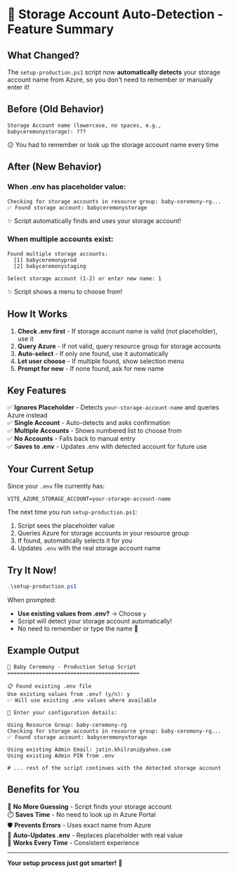 # 🎉 Storage Account Auto-Detection - Feature Summary

## What Changed?

The `setup-production.ps1` script now **automatically detects** your storage account name from Azure, so you don't need to remember or manually enter it!

## Before (Old Behavior)
```
Storage Account name (lowercase, no spaces, e.g., babyceremonystorage): ???
```
😕 You had to remember or look up the storage account name every time

## After (New Behavior)

### When .env has placeholder value:
```
Checking for storage accounts in resource group: baby-ceremony-rg...
✅ Found storage account: babyceremonystorage
```
✨ Script automatically finds and uses your storage account!

### When multiple accounts exist:
```
Found multiple storage accounts:
  [1] babyceremonyprod
  [2] babyceremonystaging

Select storage account (1-2) or enter new name: 1
```
✨ Script shows a menu to choose from!

## How It Works

1. **Check .env first** - If storage account name is valid (not placeholder), use it
2. **Query Azure** - If not valid, query resource group for storage accounts
3. **Auto-select** - If only one found, use it automatically
4. **Let user choose** - If multiple found, show selection menu
5. **Prompt for new** - If none found, ask for new name

## Key Features

✅ **Ignores Placeholder** - Detects `your-storage-account-name` and queries Azure instead  
✅ **Single Account** - Auto-detects and asks confirmation  
✅ **Multiple Accounts** - Shows numbered list to choose from  
✅ **No Accounts** - Falls back to manual entry  
✅ **Saves to .env** - Updates .env with detected account for future use

## Your Current Setup

Since your `.env` file currently has:
```env
VITE_AZURE_STORAGE_ACCOUNT=your-storage-account-name
```

The next time you run `setup-production.ps1`:
1. Script sees the placeholder value
2. Queries Azure for storage accounts in your resource group
3. If found, automatically selects it for you
4. Updates `.env` with the real storage account name

## Try It Now!

```powershell
.\setup-production.ps1
```

When prompted:
- **Use existing values from .env?** → Choose `y`
- Script will detect your storage account automatically!
- No need to remember or type the name 🎉

## Example Output

```
🎉 Baby Ceremony - Production Setup Script
==========================================

📋 Found existing .env file
Use existing values from .env? (y/n): y
✅ Will use existing .env values where available

📝 Enter your configuration details:

Using Resource Group: baby-ceremony-rg
Checking for storage accounts in resource group: baby-ceremony-rg...
✅ Found storage account: babyceremonystorage

Using existing Admin Email: jatin.khilrani@yahoo.com
Using existing Admin PIN from .env

# ... rest of the script continues with the detected storage account
```

## Benefits for You

🎯 **No More Guessing** - Script finds your storage account  
⏱️ **Saves Time** - No need to look up in Azure Portal  
🛡️ **Prevents Errors** - Uses exact name from Azure  
📝 **Auto-Updates .env** - Replaces placeholder with real value  
🔄 **Works Every Time** - Consistent experience

---

**Your setup process just got smarter!** 🚀
